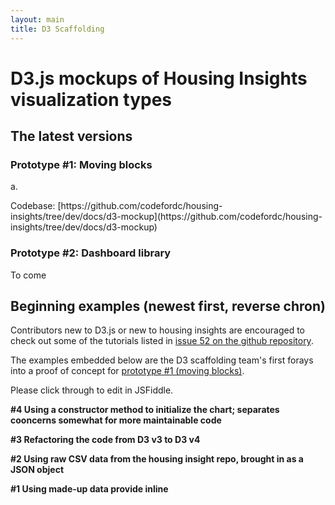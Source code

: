 ```yaml
---
layout: main
title: D3 Scaffolding
---
```


# D3.js mockups of Housing Insights visualization types

## The latest versions 

### Prototype #1: Moving blocks
a.
<div id="chart-0"></div>
<!-- next prototype goes below -->
<!--b.
<svg id="chart-1"></svg>-->
Codebase: [https://github.com/codefordc/housing-insights/tree/dev/docs/d3-mockup](https://github.com/codefordc/housing-insights/tree/dev/docs/d3-mockup)

### Prototype #2: Dashboard library

To come

## Beginning examples (newest first, reverse chron)

Contributors new to D3.js or new to housing insights are encouraged to check out some of the tutorials listed in [issue 52 on the github repository](https://github.com/codefordc/housing-insights/issues/52#issue-199017844).

The examples embedded below are the D3 scaffolding team's first forays into a proof of concept for [prototype #1 (moving blocks)](https://github.com/codefordc/housing-insights/issues/48#issue-197904171).

Please click through to edit in JSFiddle.

**#4 Using a constructor method to initialize the chart; separates cooncerns somewhat for more maintainable code**
<script async src="//jsfiddle.net/ostermanj/h8xutLtr/35/embed/result/"></script>

**#3 Refactoring the code from D3 v3 to D3 v4**
<script async src="//jsfiddle.net/ostermanj/h8xutLtr/29/embed/result/"></script>

**#2 Using raw CSV data from the housing insight repo, brought in as a JSON object**
<script async src="//jsfiddle.net/ostermanj/h8xutLtr/28/embed/result/"></script>

**#1 Using made-up data provide inline**
<script async src="//jsfiddle.net/ostermanj/h8xutLtr/26/embed/result/"></script>


<!-- scripts for D3, D3-tip, and the visualizations -->
<script src="https://cdnjs.cloudflare.com/ajax/libs/d3/4.4.1/d3.min.js"></script>
<script src="{{ site.baseurl }}/d3-mockup/js/d3-tip.js"></script>
<script src="{{ site.baseurl }}/d3-mockup/js/prototype-1a.js"></script>
<!-- for additional prototpe sub-version, add link to js files follwowing prototype-1b, prototype-1c, etc
     with the main d3 selector point to the corresponding svg element toward the top -->